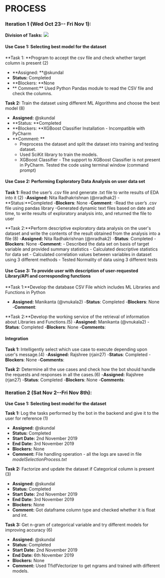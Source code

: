 # PROCESS 

### Iteration 1 (Wed Oct 23-- Fri Nov 1):

**Division of Tasks:**
![](https://github.ncsu.edu/csc510-fall2019/CSC510-23/blob/master/resources/images/kanban1.jpg)
#### Use Case 1: Selecting best model for the dataset
**Task 1: **Program to accept the csv file and check whether target column is present (2)
- **Assigned: **@skundal
- **Status:** Completed
- **Blockers: **None
- ** Comment:** Used Python Pandas module to read the CSV file and check the columns.

**Task 2:** Train the dataset using different ML Algorithms and choose the best model (8)
- **Assigned:** @skundal
- **Status: **Completed
- **Blockers: **XGBoost Classifier Installation - Incompatible with PyCharm
- **Comment: **
 	- Preprocess the dataset and split the dataset into training and testing dataset.
     - Used SciKit library to train the models.
     - XGBoost Classifier - The support to XGBoost Classifier is not present in PyCharm. Tested the code using terminal window (command prompt)

#### Use Case 2: Performing Exploratory Data Analysis on user data set 
**Task 1:** Read the user’s .csv file and generate .txt file to write results of EDA into it (2)
-**Assigned:** Nita Radhakrishnan (@nradhak2)
-**Status:**Completed 
-**Blockers**: None 
-**Comment**: 
     -Read the user’s .csv file using pandas library 
     -Generated dynamic text files based on date and time, to write results of exploratory analysis into, and returned the file to user 

**Task 2:**Perform descriptive exploratory data analysis on the user's dataset and write the contents of the result obtained from the analysis into a file  (8)
-**Assigned:** Nita Radhakrishnan (@nradhak2)
-**Status**: Completed
-**Blockers**: None 
-**Comment**:
    - Described the data set on basis of target variable and provided summary statistics
    - Calculated descriptive statistics for data set 
    - Calculated correlation values between variables in dataset using 3 different methods
    - Tested Normality of data using 3 different tests  

#### Use Case 3: To provide user with description of user-requested Library/API and corresponding functions 
**Task 1:**Develop the database CSV File which includes ML Libraries and Functions in Python
- **Assigned:** Manikanta (@vnukala2)
-**Status**: Completed
-**Blockers**: None 
-**Comment**:
    
**Task 2:**Develop the working service of the retrieval of information about Libraries and Functions.(5)
-**Assigned:** Manikanta (@vnukala2)
-**Status**: Completed
-**Blockers**: None 
-**Comments**: 

#### Integration 
**Task 1:** Intelligently select which use case to execute depending upon user's message.(4)
-**Assigned:** Rajshree (rjain27)
-**Status**: Completed
-**Blockers**: None 
-**Comments**: 

**Task 2:** Determine all the use cases and check how the bot should handle the requests and responses in all the cases.(6)
-**Assigned:** Rajshree (rjan27)
-**Status**: Completed
-**Blockers**: None 
-**Comments**: 



### Iteration 2 (Sat Nov 2--Fri Nov 8th):
**Use Case 1: Selecting best model for the dataset**

**Task 1:** Log the tasks performed by the bot in the backend and give it to the user for reference (1)
- **Assigned:** @skundal
- **Status:** Completed
- **Start Date:** 2nd November 2019
- **End Date:** 3rd November 2019
- **Blockers:** None
- **Comment:** File handling operation - all the logs are saved in file *modelSelectionProcess.txt*

**Task 2:** Factorize and update the dataset if Categorical column is present (3)
- **Assigned:** @skundal
- **Status:** Completed
- **Start Date:** 2nd November 2019
- **End Date:** 3rd November 2019
- **Blockers:** None
- **Comment:** Got dataframe column type and checked whether it is float and int.

**Task 3:** Get n-gram of categorical variable and try different models for improving accuracy (6)
- **Assigned:** @skundal
- **Status:** Completed
- **Start Date:** 2nd November 2019
- **End Date:** 6th November 2019
- **Blockers:** None
- **Comment:** Used TfidfVectorizer to get ngrams and trained with different models.



